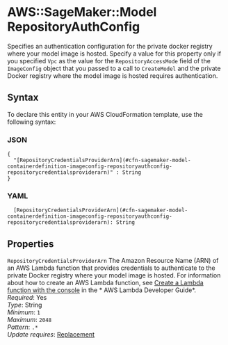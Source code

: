 # AWS::SageMaker::Model RepositoryAuthConfig<a name="aws-properties-sagemaker-model-containerdefinition-imageconfig-repositoryauthconfig"></a>

Specifies an authentication configuration for the private docker registry where your model image is hosted\. Specify a value for this property only if you specified `Vpc` as the value for the `RepositoryAccessMode` field of the `ImageConfig` object that you passed to a call to `CreateModel` and the private Docker registry where the model image is hosted requires authentication\.

## Syntax<a name="aws-properties-sagemaker-model-containerdefinition-imageconfig-repositoryauthconfig-syntax"></a>

To declare this entity in your AWS CloudFormation template, use the following syntax:

### JSON<a name="aws-properties-sagemaker-model-containerdefinition-imageconfig-repositoryauthconfig-syntax.json"></a>

```
{
  "[RepositoryCredentialsProviderArn](#cfn-sagemaker-model-containerdefinition-imageconfig-repositoryauthconfig-repositorycredentialsproviderarn)" : String
}
```

### YAML<a name="aws-properties-sagemaker-model-containerdefinition-imageconfig-repositoryauthconfig-syntax.yaml"></a>

```
  [RepositoryCredentialsProviderArn](#cfn-sagemaker-model-containerdefinition-imageconfig-repositoryauthconfig-repositorycredentialsproviderarn): String
```

## Properties<a name="aws-properties-sagemaker-model-containerdefinition-imageconfig-repositoryauthconfig-properties"></a>

`RepositoryCredentialsProviderArn`  <a name="cfn-sagemaker-model-containerdefinition-imageconfig-repositoryauthconfig-repositorycredentialsproviderarn"></a>
The Amazon Resource Name \(ARN\) of an AWS Lambda function that provides credentials to authenticate to the private Docker registry where your model image is hosted\. For information about how to create an AWS Lambda function, see [Create a Lambda function with the console](https://docs.aws.amazon.com/lambda/latest/dg/getting-started-create-function.html) in the * AWS Lambda Developer Guide*\.  
*Required*: Yes  
*Type*: String  
*Minimum*: `1`  
*Maximum*: `2048`  
*Pattern*: `.*`  
*Update requires*: [Replacement](https://docs.aws.amazon.com/AWSCloudFormation/latest/UserGuide/using-cfn-updating-stacks-update-behaviors.html#update-replacement)